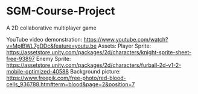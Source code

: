 # SGM-Course-Project
A 2D collaborative multiplayer game

YouTube video demonstration: https://www.youtube.com/watch?v=MpIBWL7gDDc&feature=youtu.be
Assets:
Player Sprite: https://assetstore.unity.com/packages/2d/characters/knight-sprite-sheet-free-93897
Enemy Sprite: https://assetstore.unity.com/packages/2d/characters/furball-2d-v1-2-mobile-optimized-40588
Background picture: https://www.freepik.com/free-photo/red-blood-cells_936788.htm#term=blood&page=2&position=7
